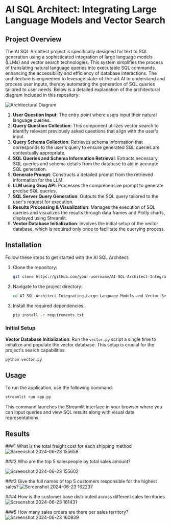 # AI SQL Architect: Integrating Large Language Models and Vector Search

## Project Overview

The AI SQL Architect project is specifically designed for text to SQL generation using a sophisticated integration of large language models (LLMs) and vector search technologies. This system simplifies the process of translating natural language queries into executable SQL commands, enhancing the accessibility and efficiency of database interactions. The architecture is engineered to leverage state-of-the-art AI to understand and process user inputs, thereby automating the generation of SQL queries tailored to user needs. Below is a detailed explanation of the architectural diagram included in this repository:

![Architectural Diagram](https://github.com/sameerhussai230/AI-SQL-Architect-Integrating-Large-Language-Models-and-Vector-Search/assets/85198601/4c624170-1bdb-40a6-a031-3891a487080d)

1. **User Question Input**: The entry point where users input their natural language queries.
2. **Query Question Collection**: This component utilizes vector search to identify relevant previously asked questions that align with the user's input.
3. **Query Schema Collection**: Retrieves schema information that corresponds to the user's query to ensure generated SQL queries are contextually appropriate.
4. **SQL Queries and Schema Information Retrieval**: Extracts necessary SQL queries and schema details from the database to aid in accurate SQL generation.
5. **Generate Prompt**: Constructs a detailed prompt from the retrieved information for the LLM.
6. **LLM using Groq API**: Processes the comprehensive prompt to generate precise SQL queries.
7. **SQL Server Query Generation**: Outputs the SQL query tailored to the user's request for execution.
8. **Results Processing & Visualization**: Manages the execution of SQL queries and visualizes the results through data frames and Plotly charts, displayed using Streamlit.
9. **Vector Database Initialization**: Involves the initial setup of the vector database, which is required only once to facilitate the querying process.


## Installation

Follow these steps to get started with the AI SQL Architect:

1. Clone the repository:
   ```bash
   git clone https://github.com/your-username/AI-SQL-Architect-Integrating-Large-Language-Models-and-Vector-Search.git
   ```
2. Navigate to the project directory:
   ```bash
   cd AI-SQL-Architect-Integrating-Large-Language-Models-and-Vector-Search
   ```
3. Install the required dependencies:
   ```bash
   pip install -r requirements.txt
   ```

### Initial Setup

**Vector Database Initialization**: Run the `vector.py` script a single time to initialize and populate the vector database. This setup is crucial for the project's search capabilities:

```bash
python vector.py
```

## Usage

To run the application, use the following command:

```bash
streamlit run app.py
```

This command launches the Streamlit interface in your browser where you can input queries and view SQL results along with visual data representations.

## Results
###1 What is the total freight cost for each shipping method
![Screenshot 2024-06-23 155658](https://github.com/sameerhussai230/AI-SQL-Architect-Integrating-Large-Language-Models-and-Vector-Search/assets/85198601/a2b045c4-b98c-426a-8a48-525db9f27fee)

###2 Who are the top 5 salespeople by total sales amount?

![Screenshot 2024-06-23 155602](https://github.com/sameerhussai230/AI-SQL-Architect-Integrating-Large-Language-Models-and-Vector-Search/assets/85198601/b30a00de-de9f-41a1-931d-5bf668f39fbc)

###3 Give the full names of top 5 customers responsible for the highest sales?
![Screenshot 2024-06-23 162237](https://github.com/sameerhussai230/AI-SQL-Architect-Integrating-Large-Language-Models-and-Vector-Search/assets/85198601/21247363-8f6e-4cfc-bd23-d8210bf02ca1)

###4 How is the customer base distributed across different sales territories
![Screenshot 2024-06-23 161431](https://github.com/sameerhussai230/AI-SQL-Architect-Integrating-Large-Language-Models-and-Vector-Search/assets/85198601/9d7350be-4c48-4d90-bfc4-27e6efc0e5ae)

###5 How many sales orders are there per sales territory?
![Screenshot 2024-06-23 160939](https://github.com/sameerhussai230/AI-SQL-Architect-Integrating-Large-Language-Models-and-Vector-Search/assets/85198601/c1cc2ea7-a627-486f-8dff-e605af403005)


